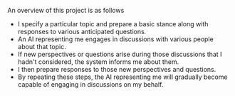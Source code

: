 An overview of this project is as follows
- I specify a particular topic and prepare a basic stance along with responses to various anticipated questions.
- An AI representing me engages in discussions with various people about that topic.
- If new perspectives or questions arise during those discussions that I hadn't considered, the system informs me about them.
- I then prepare responses to those new perspectives and questions.
- By repeating these steps, the AI representing me will gradually become capable of engaging in discussions on my behalf.

